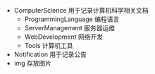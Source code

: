 - ComputerScience 用于记录计算机科学相关文档
  - ProgrammingLanguage 编程语言
  - ServerManagement 服务器运维
  - WebDevelopment 网络开发
  - Tools 计算机工具
- Notification 用于记录公告
- img 存放图片
